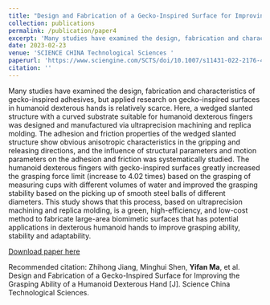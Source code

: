 ```yaml
---
title: "Design and Fabrication of a Gecko-Inspired Surface for Improving the Grasping Ability of a Humanoid Dexterous Hand"
collection: publications
permalink: /publication/paper4
excerpt: 'Many studies have examined the design, fabrication and characteristics of gecko-inspired adhesives, but applied research on gecko-inspired surfaces in humanoid dexterous hands is relatively scarce. Here, a wedged slanted structure with a curved substrate suitable for humanoid dexterous fingers was designed and manufactured via ultraprecision machining and replica molding. The adhesion and friction properties of the wedged slanted structure show obvious anisotropic characteristics in the gripping and releasing directions, and the influence of structural parameters and motion parameters on the adhesion and friction was systematically studied. The humanoid dexterous fingers with gecko-inspired surfaces greatly increased the grasping force limit (increase to 4.02 times) based on the grasping of measuring cups with different volumes of water and improved the grasping stability based on the picking up of smooth steel balls of different diameters. This study shows that this process, based on ultraprecision machining and replica molding, is a green, high-efficiency, and low-cost method to fabricate large-area biomimetic surfaces that has potential applications in dexterous humanoid hands to improve grasping ability, stability and adaptability.'
date: 2023-02-23
venue: 'SCIENCE CHINA Technological Sciences '
paperurl: 'https://www.sciengine.com/SCTS/doi/10.1007/s11431-022-2176-4;JSESSIONID=92bc7adb-e380-49dc-a788-68fe646f95a9'
citation: ''
---
```

Many studies have examined the design, fabrication and characteristics of gecko-inspired adhesives, but applied research on gecko-inspired surfaces in humanoid dexterous hands is relatively scarce. Here, a wedged slanted structure with a curved substrate suitable for humanoid dexterous fingers was designed and manufactured via ultraprecision machining and replica molding. The adhesion and friction properties of the wedged slanted structure show obvious anisotropic characteristics in the gripping and releasing directions, and the influence of structural parameters and motion parameters on the adhesion and friction was systematically studied. The humanoid dexterous fingers with gecko-inspired surfaces greatly increased the grasping force limit (increase to 4.02 times) based on the grasping of measuring cups with different volumes of water and improved the grasping stability based on the picking up of smooth steel balls of different diameters. This study shows that this process, based on ultraprecision machining and replica molding, is a green, high-efficiency, and low-cost method to fabricate large-area biomimetic surfaces that has potential applications in dexterous humanoid hands to improve grasping ability, stability and adaptability.


[Download paper here](https://www.sciengine.com/SCTS/doi/10.1007/s11431-022-2176-4;JSESSIONID=92bc7adb-e380-49dc-a788-68fe646f95a9)

Recommended citation: Zhihong Jiang, Minghui Shen, **Yifan Ma**, et al. Design and Fabrication of a Gecko-Inspired Surface for Improving the Grasping Ability of a Humanoid Dexterous Hand [J]. Science China Technological Sciences. 